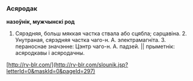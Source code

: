 ### Асяродак
**назоўнік, мужчынскі род**

1. Сярэдняя, больш мяккая частка ствала або сцябла; сарцавіна. 2. Унутраная, сярэдняя частка чаго-н. А. электрамагніта. 3. пераноснае значэнне: Цэнтр чаго-н. А. падзей. || прыметнік: асяродкавы і асяродачны.

<a rel="author">[http://rv-blr.com/](http://rv-blr.com/slounik.jsp?letterId=0&maskId=0&pageId=297)</a>
